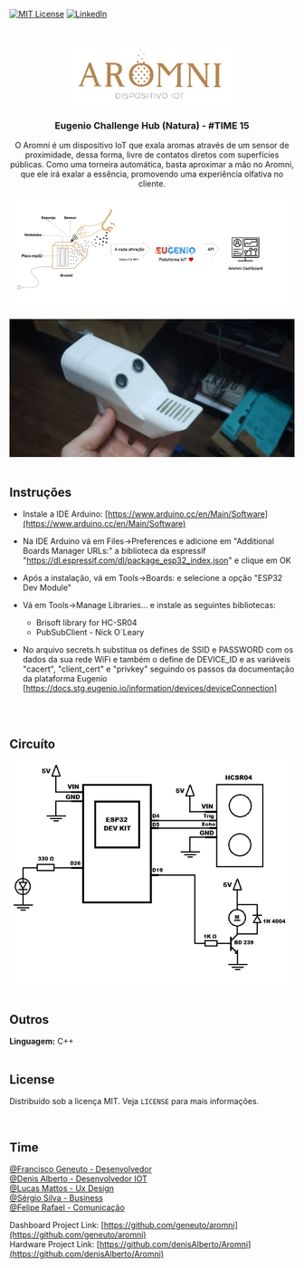 [![MIT License][license-shield]][license-url]
[![LinkedIn][linkedin-shield]][linkedin-url]


<br />
<p align="center">
  <a href="https://github.com/denisAlberto/Aromni">
    <img src="imagens/logo.png" alt="Aromni IOT" title="Aromni IOT" width="280" />
  </a>

  <h3 align="center">Eugenio Challenge Hub (Natura) - #TIME 15</h3>

  <p align="center">
    O Aromni é um dispositivo IoT que exala aromas através de um sensor de proximidade, dessa forma, livre de contatos diretos com superfícies públicas. Como uma torneira automática, basta aproximar a mão no Aromni, que ele irá exalar a essência, promovendo uma experiência olfativa no cliente.
    <br /><br />
    <img src="imagens/prototipo_concept.png" alt="Conceito" width="900" />
    <br><br>
    <img src="imagens/protipo.jpeg" alt="Dispositivo Aromni" title="Dispositivo Aromni" />
    <br /> <br />
 
## Instruções

* Instale a IDE Arduino: [https://www.arduino.cc/en/Main/Software](https://www.arduino.cc/en/Main/Software)<br>
* Na IDE Arduino vá em Files->Preferences e adicione em "Additional Boards Manager URLs:" a biblioteca da espressif "https://dl.espressif.com/dl/package_esp32_index.json" e clique em OK <br />
* Após a instalação, vá em Tools->Boards: e selecione a opção "ESP32 Dev Module"<br />
* Vá em Tools->Manage Libraries... e instale as seguintes bibliotecas: 
    
    * Brisoft library for HC-SR04
    * PubSubClient - Nick O´Leary
* No arquivo secrets.h substitua os defines de SSID e PASSWORD com os dados da sua rede WiFi e também o define de DEVICE_ID e as variáveis "cacert", "client_cert" e "privkey" seguindo os passos da documentação da plataforma Eugenio [https://docs.stg.eugenio.io/information/devices/deviceConnection]

<br /><br />

## Circuíto
<p align="center">
<img  src="imagens/circuito.png" alt="esquema" title="Esquema Elétrico" />
<br /> <br />
</p>


## Outros

<b>Linguagem:</b> C++<br />
<br />
## License

Distribuído sob a licença MIT. Veja `LICENSE` para mais informações.

<br />

## Time

<a href="https://github.com/geneuto/">@Francisco Geneuto - Desenvolvedor</a><br>
<a href="https://github.com/denisAlberto/">@Denis Alberto - Desenvolvedor IOT</a><br>
<a href="https://www.linkedin.com/in/luckmattos/">@Lucas Mattos - Ux Design</a><br>
<a href="https://www.linkedin.com/in/sergiosilva-business/">@Sérgio Silva - Business</a><br>
<a href="https://eueomundo.com/">@Felipe Rafael - Comunicação</a>

Dashboard Project Link: [https://github.com/geneuto/aromni](https://github.com/geneuto/aromni)<br>
Hardware Project Link: [https://github.com/denisAlberto/Aromni](https://github.com/denisAlberto/Aromni)


[license-shield]: https://img.shields.io/github/license/othneildrew/Best-README-Template.svg?style=flat-square
[license-url]: https://github.com/geneuto/aromni/LICENSE.txt
[linkedin-shield]: https://img.shields.io/badge/-LinkedIn-black.svg?style=flat-square&logo=linkedin&colorB=555
[linkedin-url]: https://www.linkedin.com/in/denis-alberto-silverio-11014925/
[product-screenshot]: template/scren_aromni01.png
